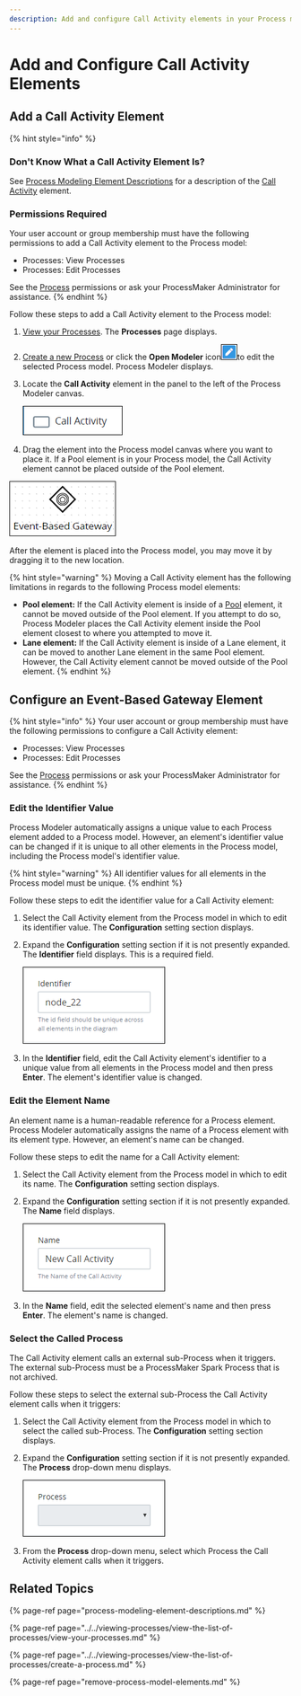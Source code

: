 ```yaml
---
description: Add and configure Call Activity elements in your Process model.
---
```


# Add and Configure Call Activity Elements

## Add a Call Activity Element

{% hint style="info" %}
### Don't Know What a Call Activity Element Is?

See [Process Modeling Element Descriptions](process-modeling-element-descriptions.md) for a description of the [Call Activity](process-modeling-element-descriptions.md#call-activity) element.

### Permissions Required

Your user account or group membership must have the following permissions to add a Call Activity element to the Process model:

* Processes: View Processes
* Processes: Edit Processes

See the [Process](../../../processmaker-administration/permission-descriptions-for-users-and-groups.md#processes) permissions or ask your ProcessMaker Administrator for assistance.
{% endhint %}

Follow these steps to add a Call Activity element to the Process model:

1. [View your Processes](https://processmaker.gitbook.io/processmaker-4-community/-LPblkrcFWowWJ6HZdhC/~/drafts/-LRhVZm0ddxDcGGdN5ZN/primary/designing-processes/viewing-processes/view-the-list-of-processes/view-your-processes#view-all-processes). The **Processes** page displays.
2. [Create a new Process](../../viewing-processes/view-the-list-of-processes/create-a-process.md) or click the **Open Modeler** icon![](../../../.gitbook/assets/open-modeler-edit-icon-processes-page-processes.png)to edit the selected Process model. Process Modeler displays.
3. Locate the **Call Activity** element in the panel to the left of the Process Modeler canvas.  

   ![](../../../.gitbook/assets/call-activity-bpmn-side-bar-process-modeler-processes.png)

4. Drag the element into the Process model canvas where you want to place it. If a Pool element is in your Process model, the Call Activity element cannot be placed outside of the Pool element.

![Event-Based Gateway element](../../../.gitbook/assets/event-based-gateway-in-process-modeler-processes.png)

After the element is placed into the Process model, you may move it by dragging it to the new location.

{% hint style="warning" %}
Moving a Call Activity element has the following limitations in regards to the following Process model elements:

* **Pool element:** If the Call Activity element is inside of a [Pool](process-modeling-element-descriptions.md#pool) element, it cannot be moved outside of the Pool element. If you attempt to do so, Process Modeler places the Call Activity element inside the Pool element closest to where you attempted to move it.
* **Lane element:** If the Call Activity element is inside of a Lane element, it can be moved to another Lane element in the same Pool element. However, the Call Activity element cannot be moved outside of the Pool element.
{% endhint %}

## Configure an Event-Based Gateway Element

{% hint style="info" %}
Your user account or group membership must have the following permissions to configure a Call Activity element:

* Processes: View Processes
* Processes: Edit Processes

See the [Process](../../../processmaker-administration/permission-descriptions-for-users-and-groups.md#processes) permissions or ask your ProcessMaker Administrator for assistance.
{% endhint %}

### Edit the Identifier Value

Process Modeler automatically assigns a unique value to each Process element added to a Process model. However, an element's identifier value can be changed if it is unique to all other elements in the Process model, including the Process model's identifier value.

{% hint style="warning" %}
All identifier values for all elements in the Process model must be unique.
{% endhint %}

Follow these steps to edit the identifier value for a Call Activity element:

1. Select the Call Activity element from the Process model in which to edit its identifier value. The **Configuration** setting section displays.
2. Expand the **Configuration** setting section if it is not presently expanded. The **Identifier** field displays. This is a required field.  

   ![](../../../.gitbook/assets/identifier-call-activity-process-modeler-processes.png)

3. In the **Identifier** field, edit the Call Activity element's identifier to a unique value from all elements in the Process model and then press **Enter**. The element's identifier value is changed.

### Edit the Element Name

An element name is a human-readable reference for a Process element. Process Modeler automatically assigns the name of a Process element with its element type. However, an element's name can be changed.

Follow these steps to edit the name for a Call Activity element:

1. Select the Call Activity element from the Process model in which to edit its name. The **Configuration** setting section displays.
2. Expand the **Configuration** setting section if it is not presently expanded. The **Name** field displays.  

   ![](../../../.gitbook/assets/call-activity-configuration-name-process-modeler-processes%20%281%29.png)

3. In the **Name** field, edit the selected element's name and then press **Enter**. The element's name is changed.

### Select the Called Process

The Call Activity element calls an external sub-Process when it triggers. The external sub-Process must be a ProcessMaker Spark Process that is not archived.

Follow these steps to select the external sub-Process the Call Activity element calls when it triggers:

1. Select the Call Activity element from the Process model in which to select the called sub-Process. The **Configuration** setting section displays.
2. Expand the **Configuration** setting section if it is not presently expanded. The **Process** drop-down menu displays.  

   ![](../../../.gitbook/assets/call-activity-configuration-process-modeler-processes.png)

3. From the **Process** drop-down menu, select which Process the Call Activity element calls when it triggers.

## Related Topics

{% page-ref page="process-modeling-element-descriptions.md" %}

{% page-ref page="../../viewing-processes/view-the-list-of-processes/view-your-processes.md" %}

{% page-ref page="../../viewing-processes/view-the-list-of-processes/create-a-process.md" %}

{% page-ref page="remove-process-model-elements.md" %}

